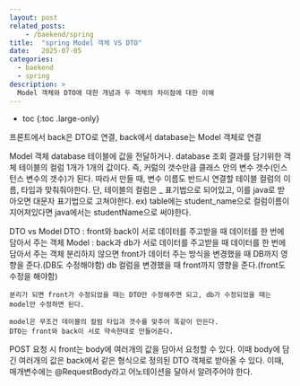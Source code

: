 ```yaml
---
layout: post
related_posts:
    - /baekend/spring
title:  "spring Model 객체 VS DTO"
date:   2025-07-05
categories:
  - baekend
  - spring
description: >
  Model 객체와 DTO에 대한 개념과 두 객체의 차이점에 대한 이해
---
```

* toc
{:toc .large-only}

프론트에서 back은 DTO로 연결, back에서 database는 Model 객체로 연결

Model 객체
	database 테이블에 값을 전달하거나. database 조회 결과를 담기위한 객체
	테이블의 컬럼 1개가 1개의 값이다.
	즉, 커럶의 갯수만큼 클래스 안의 변수 갯수(인스턴스 변수의 갯수)가 된다.
	따라서 만들 때, 변수 이름도 반드시 연결할 테이블 컬럼의 이름, 타입과 맞춰줘야한다.
	단, 테이블의 컬럼은 _ 표기법으로 되어있고, 이를 java로 받아오면 대문자 표기법으로 고쳐야한다.
	ex) table에는 student_name으로 컬럼이름이 지어져있다면 java에서는 studentName으로 써야한다.

DTO vs Model
	DTO : front와 back이 서로 데이터를 주고받을 때 데이터를 한 번에 담아서 주는 객체
	Model : back과 db가 서로 데이터를 주고받을 때 데이터를 한 번에 담아서 주는 객체
	분리하지 않으면 front가 데이터 주는 방식을 변경했을 때 DB까지 영향을 준다.(DB도 수정해야함)
			db 컬럼을 변경했을 때 front까지 영향을 준다.(front도 수정을 해야함)

	분리가 되면 front가 수정되었을 때는 DTO만 수정해주면 되고, db가 수정되었을 때는 model만 수정하면 된다.

	model은 무조건 데이블의 컬럼 타입과 갯수를 맞추어 똑같이 만든다.
	DTO는 front와 back이 서로 약속한대로 만들어준다.

POST 요청 시 front는 body에 여러개의 값을 담아서 요청할 수 있다.
이때 body에 담긴 여러개의 값은 back에서 같은 형식으로 정의된 DTO 객체로 받아올 수 있다.
이때, 매개변수에는 @RequestBody라고 어노테이션을 달아서 알려주어야 한다.
